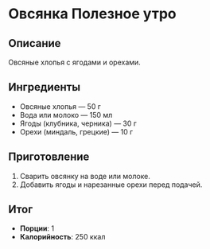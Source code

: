 # Овсянка Полезное утро

## Описание
Овсяные хлопья с ягодами и орехами.

## Ингредиенты
- Овсяные хлопья — 50 г  
- Вода или молоко — 150 мл  
- Ягоды (клубника, черника) — 30 г  
- Орехи (миндаль, грецкие) — 10 г

## Приготовление
1. Сварить овсянку на воде или молоке.  
2. Добавить ягоды и нарезанные орехи перед подачей.

## Итог
- **Порции**: 1
- **Калорийность**: 250 ккал
